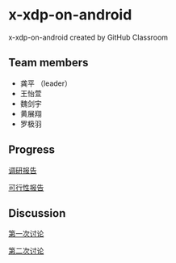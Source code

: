 # x-xdp-on-android
x-xdp-on-android created by GitHub Classroom

## Team members
* 龚平 （leader）
* 王怡萱
* 魏剑宇
* 黄展翔
* 罗极羽

## Progress

[调研报告](docs/research.md)

[可行性报告](docs/feasibility.md)

##	Discussion

[第一次讨论](discussion/1.md)

[第二次讨论](discussion/2.md)
